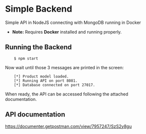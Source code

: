 # Simple Backend

Simple API in NodeJS connecting with MongoDB running in Docker

-   **Note:** Requires **Docker** installed and running properly.

## Running the Backend

```
    $ npm start
```

Now wait until those 3 messages are printed in the screen:

```
    [*] Product model loaded.
    [*] Running API on port 8081.
    [*] Database connected on port 27017.
```

When ready, the API can be accessed following the attached documentation.

## API documentation

https://documenter.getpostman.com/view/7957247/SzS2y8gu
